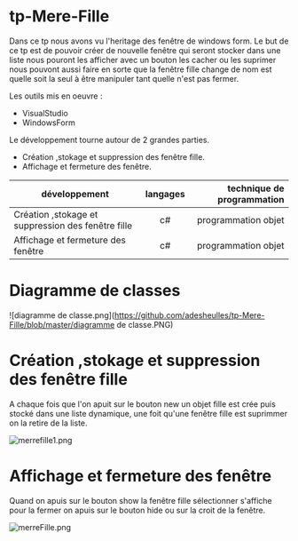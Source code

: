 # tp-Mere-Fille
Dans ce tp nous avons vu l'heritage des fenêtre de windows form.
Le but de ce tp est de pouvoir créer de nouvelle fenêtre qui seront stocker dans une liste nous pouront les afficher avec un bouton
 les cacher ou les suprimer nous pouvont aussi faire en sorte que la fenêtre fille change de nom est quelle soit la seul à être 
 manipuler tant quelle n'est pas fermer.
 
 Les outils mis en oeuvre :
 * VisualStudio
 * WindowsForm
 
 Le développement tourne autour de 2 grandes parties.
 * Création ,stokage et suppression des fenêtre fille.
 * Affichage et fermeture des fenêtre.
 
 |développement          |langages |technique de programmation                           |
|-----------------------|:-------:|----------------------------------------------------:|
|Création ,stokage et suppression des fenêtre fille |c#|programmation objet|
|Affichage et fermeture des fenêtre|c#|programmation objet|
 
 # Diagramme de classes
  ![diagramme de classe.png](https://github.com/adesheulles/tp-Mere-Fille/blob/master/diagramme de classe.PNG)
 
 # Création ,stokage et suppression des fenêtre fille
 A chaque fois que l'on apuit sur le bouton new un objet fille est crée puis stocké dans une liste dynamique, une foit qu'une fenêtre fille est suprimmer on la retire de la liste.
 
 ![merrefille1.png](https://github.com/adesheulles/tp-Mere-Fille/blob/master/merefille1.PNG)
 # Affichage et fermeture des fenêtre
 Quand on apuis sur le bouton show la fenêtre fille sélectionner s'affiche pour la fermer on apuis sur le bouton hide ou sur la croit de la fenêtre.
 
 ![merreFille.png](https://github.com/adesheulles/tp-Mere-Fille/blob/master/mereFille.PNG)
 

